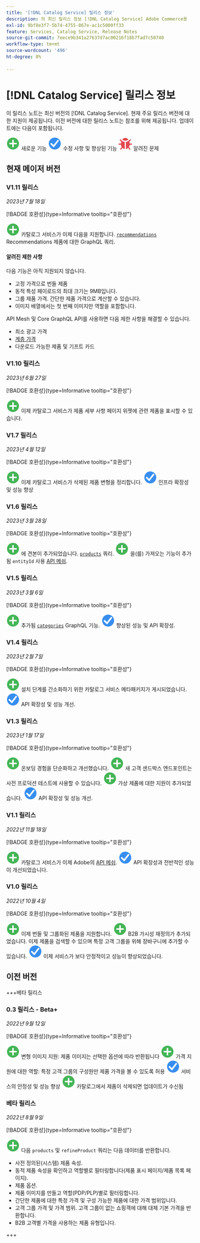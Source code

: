 ```yaml
---
title: '[!DNL Catalog Service] 릴리스 정보'
description: 의 최신 릴리스 정보 [!DNL Catalog Service] Adobe Commerce용
exl-id: 9bf8e3f7-5b74-4755-867e-ac1c5000ff33
feature: Services, Catalog Service, Release Notes
source-git-commit: 7eece9b341a27637d7ac00216f18b7fad7c50740
workflow-type: tm+mt
source-wordcount: '496'
ht-degree: 0%

---
```


# [!DNL Catalog Service] 릴리스 정보

이 릴리스 노트는 최신 버전의 [!DNL Catalog Service].
현재 주요 릴리스 버전에 대한 지원이 제공됩니다. 이전 버전에 대한 릴리스 노트는 참조를 위해 제공됩니다.
업데이트에는 다음이 포함됩니다.

![신규](../assets/new.svg) 새로운 기능
![수정](../assets/fix.svg) 수정 사항 및 향상된 기능
![버그](../assets/bug.svg) 알려진 문제

## 현재 메이저 버전

### V1.11 릴리스

_2023년 7월 18일_

[!BADGE 호환성]{type=Informative tooltip="호환성"}

![신규](../assets/new.svg) 카탈로그 서비스가 이제 다음을 지원합니다. [`recommendations`](https://developer.adobe.com/commerce/webapi/graphql/schema/product-recommendations/queries/recommendations/) Recommendations 제품에 대한 GraphQL 쿼리.

#### 알려진 제한 사항

다음 기능은 아직 지원되지 않습니다.

* 고정 가격으로 번들 제품
* 동적 특성 페이로드의 최대 크기는 9MB입니다.
* 그룹 제품 가격. 간단한 제품 가격으로 계산할 수 있습니다.
* 이미지 배열에서는 첫 번째 이미지만 역할을 포함합니다.

API Mesh 및 Core GraphQL API를 사용하면 다음 제한 사항을 해결할 수 있습니다.

* 최소 광고 가격
* [계층 가격](mesh.md)
* 다운로드 가능한 제품 및 기프트 카드

### V1.10 릴리스

_2023년 6월 27일_

[!BADGE 호환성]{type=Informative tooltip="호환성"}

![신규](../assets/new.svg) 이제 카탈로그 서비스가 제품 세부 사항 페이지 위젯에 관련 제품을 표시할 수 있습니다.

### V1.7 릴리스

_2023년 4월 12일_

[!BADGE 호환성]{type=Informative tooltip="호환성"}

![신규](../assets/new.svg) 이제 카탈로그 서비스가 삭제된 제품 변형을 정리합니다.
![수정](../assets/fix.svg) 인프라 확장성 및 성능 향상

### V1.6 릴리스

_2023년 3월 28일_

[!BADGE 호환성]{type=Informative tooltip="호환성"}

![신규](../assets/new.svg) 에 견본이 추가되었습니다. [`products`](https://developer.adobe.com/commerce/webapi/graphql/schema/catalog-service/queries/products/) 쿼리.
![신규](../assets/new.svg) 을(를) 가져오는 기능이 추가됨 `entityId` 사용 [API 메쉬](mesh.md).

### V1.5 릴리스

_2023년 3월 6일_

[!BADGE 호환성]{type=Informative tooltip="호환성"}

![신규](../assets/new.svg) 추가됨 [`categories`](https://developer.adobe.com/commerce/webapi/graphql/schema/catalog-service/queries/categories/) GraphQL 기능.
![수정](../assets/fix.svg) 향상된 성능 및 API 확장성.

### V1.4 릴리스

_2023년 2월 7일_

[!BADGE 호환성]{type=Informative tooltip="호환성"}

![신규](../assets/new.svg) 설치 단계를 간소화하기 위한 카탈로그 서비스 메타패키지가 게시되었습니다.
![수정](../assets/fix.svg) API 확장성 및 성능 개선.

### V1.3 릴리스

_2023년 1월 17일_

[!BADGE 호환성]{type=Informative tooltip="호환성"}

![신규](../assets/new.svg) 온보딩 경험을 단순화하고 개선했습니다.
![신규](../assets/new.svg) 새 고객 샌드박스 엔드포인트는 사전 프로덕션 테스트에 사용할 수 있습니다.
![신규](../assets/new.svg) 가상 제품에 대한 지원이 추가되었습니다.
![수정](../assets/fix.svg) API 확장성 및 성능 개선.

### V1.1 릴리스

_2022년 11월 18일_

[!BADGE 호환성]{type=Informative tooltip="호환성"}

![신규](../assets/new.svg) 카탈로그 서비스가 이제 Adobe의 [API 메쉬](https://developer.adobe.com/graphql-mesh-gateway/).
![수정](../assets/fix.svg) API 확장성과 전반적인 성능이 개선되었습니다.

### V1.0 릴리스

_2022년 10월 4일_

[!BADGE 호환성]{type=Informative tooltip="호환성"}

![신규](../assets/new.svg) 이제 번들 및 그룹화된 제품을 지원합니다.
![신규](../assets/new.svg) B2B 가시성 재정의가 추가되었습니다. 이제 제품을 검색할 수 있으며 특정 고객 그룹을 위해 장바구니에 추가할 수 있습니다.
![수정](../assets/fix.svg) 이제 서비스가 보다 안정적이고 성능이 향상되었습니다.

## 이전 버전

+++베타 릴리스

### 0.3 릴리스 - Beta+

_2022년 9월 12일_

[!BADGE 호환성]{type=Informative tooltip="호환성"}

![신규](../assets/new.svg) 변형 이미지 지원: 제품 이미지는 선택한 옵션에 따라 반환됩니다
![신규](../assets/new.svg) 가격 지원에 대한 역할: 특정 고객 그룹의 구성원만 제품 가격을 볼 수 있도록 허용
![수정](../assets/fix.svg) 서비스의 안정성 및 성능 향상
![신규](../assets/new.svg) 카탈로그에서 제품이 삭제되면 업데이트가 수신됨

### 베타 릴리스

_2022년 8월 9일_

[!BADGE 호환성]{type=Informative tooltip="호환성"}

![신규](../assets/new.svg) 다음 `products` 및 `refineProduct` 쿼리는 다음 데이터를 반환합니다.

* 사전 정의된(시스템) 제품 속성.
* 동적 제품 속성을 확인하고 역할별로 필터링합니다(제품 표시 페이지/제품 목록 페이지).
* 제품 옵션.
* 제품 이미지를 만들고 역할(PDP/PLP)별로 필터링합니다.
* 간단한 제품에 대한 특정 가격 및 구성 가능한 제품에 대한 가격 범위입니다.
* 고객 그룹 가격 및 가격 범위. 고객 그룹이 없는 쇼핑객에 대해 대체 기본 가격을 반환합니다.
* B2B 고객별 가격을 사용하는 제품 유형입니다.

+++
